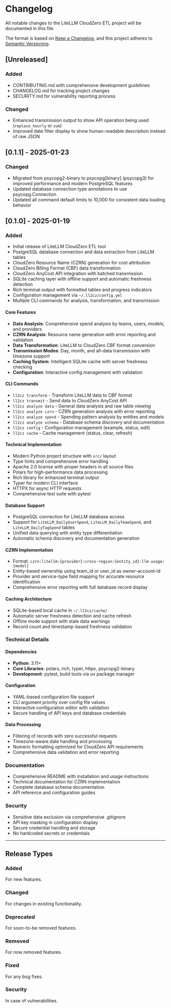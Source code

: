 # Changelog

All notable changes to the LiteLLM CloudZero ETL project will be documented in this file.

The format is based on [Keep a Changelog](https://keepachangelog.com/en/1.0.0/),
and this project adheres to [Semantic Versioning](https://semver.org/spec/v2.0.0.html).

## [Unreleased]

### Added
- CONTRIBUTING.md with comprehensive development guidelines
- CHANGELOG.md for tracking project changes
- SECURITY.md for vulnerability reporting process

### Changed
- Enhanced transmission output to show API operation being used (`replace_hourly` or `sum`)
- Improved date filter display to show human-readable description instead of raw JSON

## [0.1.1] - 2025-01-23

### Changed
- Migrated from psycopg2-binary to psycopg[binary] (psycopg3) for improved performance and modern PostgreSQL features
- Updated database connection type annotations to use psycopg.Connection
- Updated all command default limits to 10,000 for consistent data loading behavior

## [0.1.0] - 2025-01-19

### Added
- Initial release of LiteLLM CloudZero ETL tool
- PostgreSQL database connection and data extraction from LiteLLM tables
- CloudZero Resource Name (CZRN) generation for cost attribution
- CloudZero Billing Format (CBF) data transformation
- CloudZero AnyCost API integration with batched transmission
- SQLite caching layer with offline support and automatic freshness detection
- Rich terminal output with formatted tables and progress indicators
- Configuration management via `~/.ll2cz/config.yml`
- Multiple CLI commands for analysis, transformation, and transmission

#### Core Features
- **Data Analysis**: Comprehensive spend analysis by teams, users, models, and providers
- **CZRN Analysis**: Resource name generation with error reporting and validation
- **Data Transformation**: LiteLLM to CloudZero CBF format conversion
- **Transmission Modes**: Day, month, and all-data transmission with timezone support
- **Caching System**: Intelligent SQLite cache with server freshness checking
- **Configuration**: Interactive config management with validation

#### CLI Commands
- `ll2cz transform` - Transform LiteLLM data to CBF format
- `ll2cz transmit` - Send data to CloudZero AnyCost API
- `ll2cz analyze data` - General data analysis and raw table viewing
- `ll2cz analyze czrn` - CZRN generation analysis with error reporting
- `ll2cz analyze spend` - Spending pattern analysis by entities and models
- `ll2cz analyze schema` - Database schema discovery and documentation
- `ll2cz config` - Configuration management (example, status, edit)
- `ll2cz cache` - Cache management (status, clear, refresh)

#### Technical Implementation
- Modern Python project structure with `src/` layout
- Type hints and comprehensive error handling
- Apache 2.0 license with proper headers in all source files
- Polars for high-performance data processing
- Rich library for enhanced terminal output
- Typer for modern CLI interface
- HTTPX for async HTTP requests
- Comprehensive test suite with pytest

#### Database Support
- PostgreSQL connection for LiteLLM database access
- Support for `LiteLLM_DailyUserSpend`, `LiteLLM_DailyTeamSpend`, and `LiteLLM_DailyTagSpend` tables
- Unified data querying with entity type differentiation
- Automatic schema discovery and documentation generation

#### CZRN Implementation
- Format: `czrn:litellm:{provider}:cross-region:{entity_id}:llm-usage:{model}`
- Entity-based ownership using team_id or user_id as owner-account-id
- Provider and service-type field mapping for accurate resource identification
- Comprehensive error reporting with full database record display

#### Caching Architecture
- SQLite-based local cache in `~/.ll2cz/cache/`
- Automatic server freshness detection and cache refresh
- Offline mode support with stale data warnings
- Record count and timestamp-based freshness validation

### Technical Details

#### Dependencies
- **Python**: 3.11+
- **Core Libraries**: polars, rich, typer, httpx, psycopg2-binary
- **Development**: pytest, build tools via uv package manager

#### Configuration
- YAML-based configuration file support
- CLI argument priority over config file values
- Interactive configuration editor with validation
- Secure handling of API keys and database credentials

#### Data Processing
- Filtering of records with zero successful requests
- Timezone-aware date handling and processing
- Numeric formatting optimized for CloudZero API requirements
- Comprehensive data validation and error reporting

### Documentation
- Comprehensive README with installation and usage instructions
- Technical documentation for CZRN implementation
- Complete database schema documentation
- API reference and configuration guides

### Security
- Sensitive data exclusion via comprehensive .gitignore
- API key masking in configuration display
- Secure credential handling and storage
- No hardcoded secrets or credentials

---

## Release Types

### Added
For new features.

### Changed
For changes in existing functionality.

### Deprecated
For soon-to-be removed features.

### Removed
For now removed features.

### Fixed
For any bug fixes.

### Security
In case of vulnerabilities.